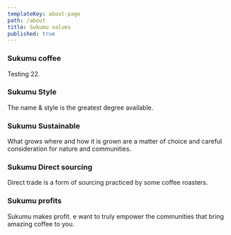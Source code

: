 ```yaml
---
templateKey: about-page
path: /about
title: Sukumu values
published: true
---
```

### Sukumu coffee
Testing 22.

### Sukumu Style
The name & style is the greatest degree available.

### Sukumu Sustainable
What grows where and how it is grown are a matter of choice and careful consideration for nature and communities.

### Sukumu Direct sourcing
Direct trade is a form of sourcing practiced by some coffee roasters. 

### Sukumu profits
Sukumu makes profit. e want to truly empower the communities that bring amazing coffee to you.
